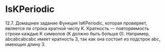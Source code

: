 # IsKPeriodic
12.7. Домашнее задание
Функция IsKPeriodic, которая проверяет, является ли строка кратной числу K. Кратность — повторяемость строки каждые K символов (K должно быть больше 0). Например, abcabcabcabc имеет кратность  3,  так как она состоит из подстрок abc, имеющих длину 3.
